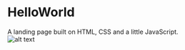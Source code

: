 # HelloWorld
A landing page built on HTML, CSS and a little JavaScript.<br>
![alt text](https://i.ibb.co/qpXkn72/helloworld.png)
